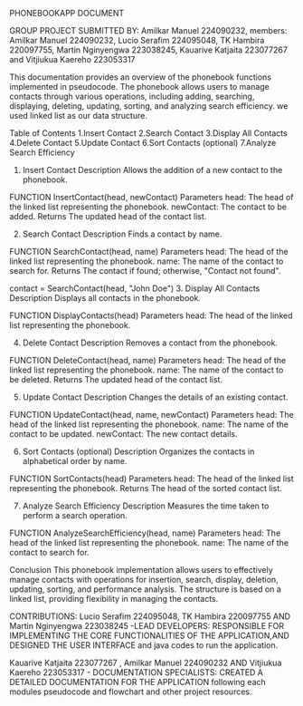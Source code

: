 PHONEBOOKAPP DOCUMENT

GROUP PROJECT SUBMITTED BY:  Amilkar Manuel 224090232, 
members:  Amilkar Manuel 224090232, Lucio Serafim 224095048, TK Hambira 220097755, Martin Nginyengwa 223038245, Kauarive Katjaita 223077267 and Vitjiukua Kaereho 223053317


This documentation provides an overview of the phonebook functions implemented in pseudocode. The phonebook allows users to manage contacts through various operations, including adding, searching, displaying, deleting, updating, sorting, and analyzing search efficiency. we used linked list as our data structure.

Table of Contents
 1.Insert Contact
 2.Search Contact
 3.Display All Contacts
 4.Delete Contact
 5.Update Contact
 6.Sort Contacts (optional)
 7.Analyze Search Efficiency

1. Insert Contact
Description
Allows the addition of a new contact to the phonebook.

FUNCTION InsertContact(head, newContact)
Parameters
head: The head of the linked list representing the phonebook.
newContact: The contact to be added.
Returns
The updated head of the contact list.

2. Search Contact
Description
Finds a contact by name.

FUNCTION SearchContact(head, name)
Parameters
head: The head of the linked list representing the phonebook.
name: The name of the contact to search for.
Returns
The contact if found; otherwise, "Contact not found".

contact = SearchContact(head, "John Doe")
3. Display All Contacts
Description
Displays all contacts in the phonebook.

FUNCTION DisplayContacts(head)
Parameters
head: The head of the linked list representing the phonebook.

4. Delete Contact
Description
Removes a contact from the phonebook.

FUNCTION DeleteContact(head, name)
Parameters
head: The head of the linked list representing the phonebook.
name: The name of the contact to be deleted.
Returns
The updated head of the contact list.

5. Update Contact
Description
Changes the details of an existing contact.

FUNCTION UpdateContact(head, name, newContact)
Parameters
head: The head of the linked list representing the phonebook.
name: The name of the contact to be updated.
newContact: The new contact details.

6. Sort Contacts (optional)
Description
Organizes the contacts in alphabetical order by name.

FUNCTION SortContacts(head)
Parameters
head: The head of the linked list representing the phonebook.
Returns
The head of the sorted contact list.

7. Analyze Search Efficiency
Description
Measures the time taken to perform a search operation.

FUNCTION AnalyzeSearchEfficiency(head, name)
Parameters
head: The head of the linked list representing the phonebook.
name: The name of the contact to search for.

Conclusion
This phonebook implementation allows users to effectively manage contacts with operations for insertion, search, display, deletion, updating, sorting, and performance analysis. The structure is based on a linked list, providing flexibility in managing the contacts.


CONTRIBUTIONS: Lucio Serafim 224095048, TK Hambira 220097755 AND Martin Nginyengwa 223038245 -LEAD DEVELOPERS: RESPONSIBLE FOR IMPLEMENTING THE CORE FUNCTIONALITIES OF THE APPLICATION,AND DESIGNED THE USER INTERFACE and java codes to run the application.

Kauarive Katjaita 223077267 , Amilkar Manuel 224090232 AND Vitjiukua Kaereho 223053317 - DOCUMENTATION SPECIALISTS: CREATED A DETAILED DOCUMENTATION FOR THE APPLICATION following each modules pseudocode and flowchart and other project resources.

